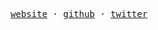 <p align="center">
	<samp>
		<a href="https://thien.dev" target="_blank">website</a>
		<span>&#183;</span>
		<a href="https://github.com/tatthien" target="_blank">github</a>
		<span>&#183;</span>
		<a href="https://twitter.com/thisisthien" target="_blank">twitter</a>
	</samp>
</p>
